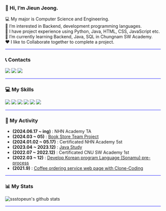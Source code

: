 
### 👋 Hi, I’m Jieun Jeong.  
💻 My major is Computer Science and Engineering.  
👀 I’m interested in Backend, development programming languages.  
🔧 I have project experience using Python, Java, HTML, CSS, JavaScript etc.  
🌱 I’m currently learning Backend, Java, SQL in Chungnam SW Academy.  
❤ I like to Collaborate together to complete a project.  

<hr style="height:2px;border-width:1;border-radius: 5px;color:#F08080;background-color:#8080ff">

### 📞 Contacts
<p>
  <a href="https://ssstopeun.github.io/" target="_blank"><img src="https://img.shields.io/badge/GitBlog-181717?style=flat-square&logo=GitHub&logoColor=white"/></a>
  <a href="mailto:jeongji1416@gmail.com" target="_blank"><img src="https://img.shields.io/badge/jeongji1416@gmail.com-EA4335?style=flat-square&logo=Gmail&logoColor=white"/></a>
  <a href="https://www.instagram.com/stop.__.eun/"><img src="http://img.shields.io/badge/-Instagram-black?style=flat&logo=Instagram&link=https://instagram.com/songheew.dev/"/></a>
</p>

<hr style="height:2px;border-width:1;border-radius: 5px;color:gray;background-color:#8080ff">

### 💻 My Skills
<p>
    <img src="https://img.shields.io/badge/python-6DB33F?style=for-the-badge&logo=python&logoColor=white"> 
    <img src="https://img.shields.io/badge/java-FCC624?style=for-the-badge&logo=java&logoColor=black">
    <img src="https://img.shields.io/badge/html5-E34F26?style=for-the-badge&logo=html5&logoColor=white"> 
    <img src="https://img.shields.io/badge/css-1572B6?style=for-the-badge&logo=css3&logoColor=white"> 
    <img src="https://img.shields.io/badge/javascript-F7DF1E?style=for-the-badge&logo=javascript&logoColor=black">
    <img src="https://img.shields.io/badge/MySQL-4479A1?style=for-the-badge&logo=MySQL&logoColor=black">
</p>

<hr style="height:2px;border-width:1;border-radius: 5px;color:gray;background-color:#8080ff">
  
### :balloon: My Activity
- __(2024.06.17 ~ ing)__ : NHN Academy TA </a> 
- __(2024.03 ~ 05)__ : <a href = https://github.com/nhnacademy-be5-t2m>Book Store Team Project </a> 
- __(2024.01.02 ~ 05.17)__ : Certificated NHN Academy 5st 
- __(2023.04 ~ 2023.12)__ : <a href = https://github.com/2023-java-study> Java Study  </a> 
- __(2022.07 ~ 2022.12)__ : Certificated CNU SW Academy 1st 
- __(2022.03 ~ 12)__ : <a href = https://github.com/sonamu-project/SonamuProjectWeb> Develop Korean program Language (Sonamu) pre-process </a> 
- __(2021.9)__ : <a href = https://github.com/ssstopeun/REST_API_Project> Coffee ordering service web page with Clone-Coding</a> 
  
<hr style="height:2px;border-width:1;border-radius: 5px;color:gray;background-color:#8080ff">
  
### 📊 My Stats
![ssstopeun's github stats](https://github-readme-stats.vercel.app/api?username=ssstopeun&show_icons=true&theme=buefy)

<hr style="height:2px;border-width:1;border-radius: 5px;color:gray;background-color:#8080ff">

</div>

